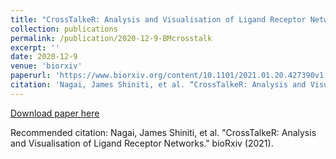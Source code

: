 ```yaml
---
title: "CrossTalkeR: Analysis and Visualisation of Ligand Receptor Networks"
collection: publications
permalink: /publication/2020-12-9-BMcrosstalk
excerpt: ''
date: 2020-12-9
venue: 'biorxiv'
paperurl: 'https://www.biorxiv.org/content/10.1101/2021.01.20.427390v1'
citation: 'Nagai, James Shiniti, et al. “CrossTalkeR: Analysis and Visualisation of Ligand Receptor Networks.” bioRxiv (2021).'
---
```


[Download paper here](https://www.biorxiv.org/content/10.1101/2021.01.20.427390v1)

Recommended citation: Nagai, James Shiniti, et al. "CrossTalkeR: Analysis and Visualisation of Ligand Receptor Networks." bioRxiv (2021).
